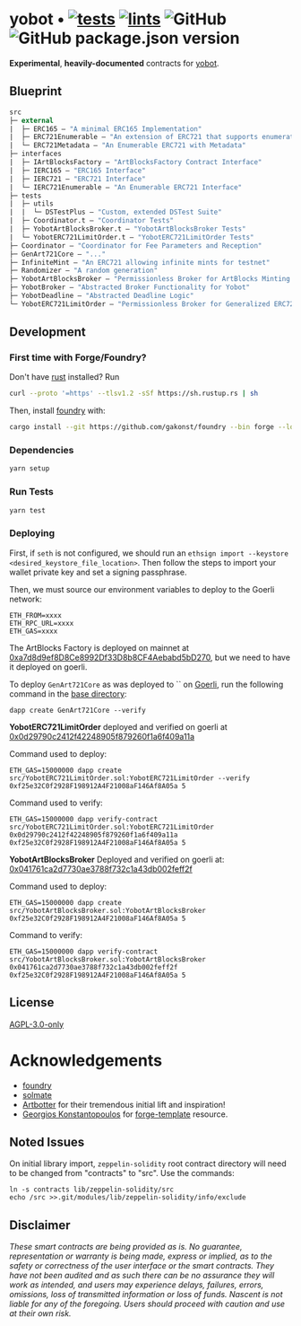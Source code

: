 # yobot • [![tests](https://github.com/nascentxyz/yobot-contracts/actions/workflows/tests.yml/badge.svg)](https://github.com/nascentxyz/yobot-contracts/actions/workflows/tests.yml) [![lints](https://github.com/nascentxyz/yobot-contracts/actions/workflows/lints.yml/badge.svg)](https://github.com/nascentxyz/yobot-contracts/actions/workflows/lints.yml) ![GitHub](https://img.shields.io/github/license/nascentxyz/yobot-contracts) ![GitHub package.json version](https://img.shields.io/github/package-json/v/nascentxyz/yobot-contracts)


**Experimental**, **heavily-documented** contracts for [yobot](https://yobot.com).

## Blueprint

```ml
src
├─ external
|  ├─ ERC165 — "A minimal ERC165 Implementation"
|  ├─ ERC721Enumerable — "An extension of ERC721 that supports enumeration"
|  └─ ERC721Metadata — "An Enumerable ERC721 with Metadata"
├─ interfaces
|  ├─ IArtBlocksFactory — "ArtBlocksFactory Contract Interface"
|  ├─ IERC165 — "ERC165 Interface"
|  ├─ IERC721 — "ERC721 Interface"
|  └─ IERC721Enumerable — "An Enumerable ERC721 Interface"
├─ tests
|  ├─ utils
|  |  └─ DSTestPlus — "Custom, extended DSTest Suite"
|  ├─ Coordinator.t — "Coordinator Tests"
|  ├─ YobotArtBlocksBroker.t — "YobotArtBlocksBroker Tests"
|  └─ YobotERC721LimitOrder.t — "YobotERC721LimitOrder Tests"
├─ Coordinator — "Coordinator for Fee Parameters and Reception"
├─ GenArt721Core — "..."
├─ InfiniteMint — "An ERC721 allowing infinite mints for testnet"
├─ Randomizer — "A random generation"
├─ YobotArtBlocksBroker — "Permissionless Broker for ArtBlocks Minting using Flashbot Searchers"
├─ YobotBroker — "Abstracted Broker Functionality for Yobot"
├─ YobotDeadline — "Abstracted Deadline Logic"
└─ YobotERC721LimitOrder — "Permissionless Broker for Generalized ERC721 Minting using Flashbot Searchers"
```

## Development

### First time with Forge/Foundry?

Don't have [rust](https://www.rust-lang.org/tools/install) installed?
Run
```bash
curl --proto '=https' --tlsv1.2 -sSf https://sh.rustup.rs | sh
```

Then, install [foundry](https://github.com/gakonst/foundry) with:
```bash
cargo install --git https://github.com/gakonst/foundry --bin forge --locked
```

### Dependencies

```bash
yarn setup
```

### Run Tests

```bash
yarn test
```

### Deploying

First, if `seth` is not configured, we should run an `ethsign import --keystore <desired_keystore_file_location>`.
Then follow the steps to import your wallet private key and set a signing passphrase.

Then, we must source our environment variables to deploy to the Goerli network:

```
ETH_FROM=xxxx
ETH_RPC_URL=xxxx
ETH_GAS=xxxx
```

The ArtBlocks Factory is deployed on mainnet at [0xa7d8d9ef8D8Ce8992Df33D8b8CF4Aebabd5bD270](https://etherscan.io/address/0xa7d8d9ef8D8Ce8992Df33D8b8CF4Aebabd5bD270#code), but we need to have it deployed on goerli.

To deploy `GenArt721Core` as was deployed to `` on [Goerli](), run the following command in the [base directory](./):

```
dapp create GenArt721Core --verify
```

**YobotERC721LimitOrder** deployed and verified on goerli at [0x0d29790c2412f42248905f879260f1a6f409a11a](https://goerli.etherscan.io/address/0x0d29790c2412f42248905f879260f1a6f409a11a#code)

Command used to deploy:

```
ETH_GAS=15000000 dapp create src/YobotERC721LimitOrder.sol:YobotERC721LimitOrder --verify 0xf25e32C0f2928F198912A4F21008aF146Af8A05a 5
```

Command used to verify:

```
ETH_GAS=15000000 dapp verify-contract src/YobotERC721LimitOrder.sol:YobotERC721LimitOrder 0x0d29790c2412f42248905f879260f1a6f409a11a 0xf25e32C0f2928F198912A4F21008aF146Af8A05a 5
```

**YobotArtBlocksBroker** Deployed and verified on goerli at: [0x041761ca2d7730ae3788f732c1a43db002feff2f](https://goerli.etherscan.io/address/0x041761ca2d7730ae3788f732c1a43db002feff2f#code)

Command used to deploy:

```
ETH_GAS=15000000 dapp create src/YobotArtBlocksBroker.sol:YobotArtBlocksBroker 0xf25e32C0f2928F198912A4F21008aF146Af8A05a 5
```

Command to verify:

```
ETH_GAS=15000000 dapp verify-contract src/YobotArtBlocksBroker.sol:YobotArtBlocksBroker 0x041761ca2d7730ae3788f732c1a43db002feff2f 0xf25e32C0f2928F198912A4F21008aF146Af8A05a 5
```

## License

[AGPL-3.0-only](https://github.com/nascentxyz/yobot/blob/master/LICENSE)

# Acknowledgements

- [foundry](https://github.com/gakonst/foundry)
- [solmate](https://github.com/Rari-Capital/solmate)
- [Artbotter](https://artbotter.io) for their tremendous initial lift and inspiration!
- [Georgios Konstantopoulos](https://github.com/gakonst) for [forge-template](https://github.com/gakonst/forge-template) resource.

## Noted Issues

On initial library import, `zeppelin-solidity` root contract directory will need to be changed from "contracts" to "src". Use the commands:

```
ln -s contracts lib/zeppelin-solidity/src
echo /src >>.git/modules/lib/zeppelin-solidity/info/exclude
```

## Disclaimer

_These smart contracts are being provided as is. No guarantee, representation or warranty is being made, express or implied, as to the safety or correctness of the user interface or the smart contracts. They have not been audited and as such there can be no assurance they will work as intended, and users may experience delays, failures, errors, omissions, loss of transmitted information or loss of funds. Nascent is not liable for any of the foregoing. Users should proceed with caution and use at their own risk._
